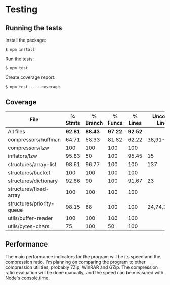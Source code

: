 # Testing

## Running the tests

Install the package:
```
$ npm install
```
Run the tests:
```
$ npm test
```
Create coverage report:
```
$ npm test -- --coverage
```

## Coverage

File                       | % Stmts   | % Branch  | % Funcs   | % Lines   | Uncovered Line #s 
---------------------------|-----------|-----------|-----------|-----------|-------------------
All files                  | **92.81** | **88.43** | **97.22** | **92.52** |                   
 compressors/huffman       |   64.71   |   58.33   |   81.82   |   62.22   | 38,91-127         
 compressors/lzw           |     100   |     100   |     100   |     100   |                   
 inflators/lzw             |   95.83   |      50   |     100   |   95.45   | 15                
 structures/array-list     |   98.61   |   96.77   |     100   |     100   | 137               
 structures/bucket         |     100   |     100   |     100   |     100   |                   
 structures/dictionary     |   92.86   |      90   |     100   |   91.67   | 23                
 structures/fixed-array    |     100   |     100   |     100   |     100   |                   
 structures/priority-queue |   98.15   |      88   |     100   |     100   | 24,74,116,128     
 utils/buffer-reader       |     100   |     100   |     100   |     100   |                   
 utils/bytes-chars         |      75   |     100   |      50   |     100   |                   

## Performance

The main performance indicators for the program will be its speed and the compression ratio.
I'm planning on comparing the program to other compression utilities, probably 7Zip, WinRAR and GZip.
The compression ratio evaluation will be done manually, and the speed can be measured with Node's console.time.